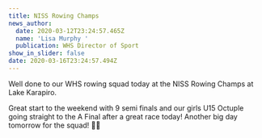 ```yaml
---
title: NISS Rowing Champs
news_author:
  date: 2020-03-12T23:24:57.465Z
  name: 'Lisa Murphy '
  publication: WHS Director of Sport
show_in_slider: false
date: 2020-03-16T23:24:57.494Z
---
```

Well done to our WHS rowing squad today at the NISS Rowing Champs at Lake Karapiro.  

Great start to the weekend with 9 semi finals and our girls U15 Octuple going straight to the A Final after a great race today!
Another big day tomorrow for the squad! 💚💛
